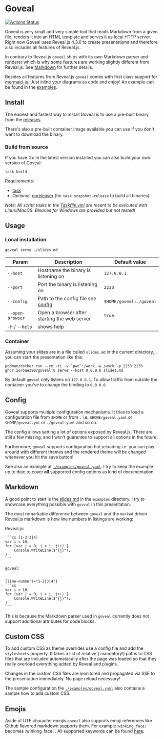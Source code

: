 # Goveal

[![Actions Status](https://github.com/baez90/goveal/workflows/Go/badge.svg)](https://github.com/baez90/goveal/actions)

Goveal is very small and very simple tool that reads Markdown from a given file, renders it into an HTML template and serves it as local HTTP server.
Right now Goveal uses Reveal.js 4.3.0 to create presentations and therefore also includes all features of Reveal.js.

In contrary to Reveal.js `goveal` ships with its own Markdown parser and renderer which is why some features are working slightly different from Reveal.js.
See [Markdown](#markdown) for further details.

Besides all features from Reveal.js `goveal` comes with first class support for [mermaid-js](https://mermaid-js.github.io/).
Just inline your diagrams as code and enjoy!
An example can be found in the [examples](examples/slides.md).

## Install

The easiest and fastest way to install Goveal is to use a pre-built binary from the [releases](https://github.com/baez90/goveal/releases/latest).

There's also a pre-built container image available you can use if you don't want to download the binary.

### Build from source

If you have Go in the latest version installed you can also build your own version of Goveal:

```shell
task build
```

Requirements:

- [task](https://taskfile.dev/)
- _Optional:_ [goreleaser](https://goreleaser.com/) (for `task snapshot-release` to build all binaries)

_Note: All script tasks in the [Taskfile.yml](Taskfile.yml) are meant to be executed with Linux/MacOS. Binaries for
Windows are provided but not tested!_

## Usage

### Local installation

```bash
goveal serve ./slides.md
```

| Param            | Description                                   | Default value           |
|------------------|-----------------------------------------------|-------------------------|
| `--host`         | Hostname the binary is listening on           | `127.0.0.1`             |
| `--port`         | Port the binary is listening on               | `2233`                  |
| `--config`       | Path to the config file see [config](#config) | `$HOME/goveal:./goveal` |
| `--open-browser` | Open a browser after starting the web server  | `true`                  |
| `-h` / `--help`  | shows help                                    |                         |

### Container

Assuming your slides are in a file called `slides.md` in the current directory, you can start the presentation like
this:

```shell
podman/docker run --rm -ti -v `pwd`:/work -w /work -p 2233:2233 ghcr.io/baez90/goveal:0 serve --host 0.0.0.0 slides.md
```

By default `goveal` only listens on `127.0.0.1`. To allow traffic from outside the container you've to change the
binding to `0.0.0.0`.

## Config

Goveal supports multiple configuration mechanisms. It tries to load a configuration file from `$HOME` or from `.`
i.e. `$HOME/goveal.yaml` or `$HOME/goveal.yml` or `./goveal.yaml` and so on.

The config allows setting a lot of options exposed by Reveal.js.
There are still a few missing, and I won't guarantee to support all options in the future.

Furthermore, `goveal` supports configuration hot reloading i.e. you can play around with different themes and the rendered
theme will be changed whenever you hit the save button!

See also an example at [`./examples/goveal.yaml`](./examples/goveal.yaml).
I try to keep the example up to date to cover **all** supported config options as kind of documentation.

## Markdown

A good point to start is the [slides.md](examples/slides.md) in the `examples` directory.
I try to showcase everything possible with `goveal` in this presentation.

The most remarkable difference between `goveal` and the `marked` driven Reveal.js markdown is how line numbers in listings are working:

Reveal.js:

<pre lang="no-highlight"><code>```cs [1-2|3|4]
var i = 10;
for (var j = 0; j < i; j++) {
    Console.WriteLine($"{j}");
}
```</code></pre>

`goveal`:

<pre lang="no-highlight"><code>
{line-numbers="1-2|3|4"}
```cs
var i = 10;
for (var j = 0; j < i; j++) {
    Console.WriteLine($"{j}");
}
```</code></pre>

This is because the Markdown parser used in `goveal` currently does not support additional attributes for code blocks.

## Custom CSS

To add custom CSS as theme overrides use a config file and add the `stylesheets` property. It takes a list of relative (
mandatory!) paths to CSS files that are included automatacally after the page was loaded so that they really overload
everything added by Reveal and plugins.

Changes in the custom CSS files are monitored and propagated via SSE to the presentation immediately. 
No page reload necessary!

The sample configuration file [`./examples/goveal.yaml`](./examples/goveal.yaml) also contains a sample how to add
custom CSS.

## Emojis

Aside of UTF character emojis `goveal` also supports emoji references like Github flavored markdown supports them.
For example`:winking_face:` becomes :winking_face: .
All supported keywords can be found [here](https://unpkg.com/emojilib@latest).